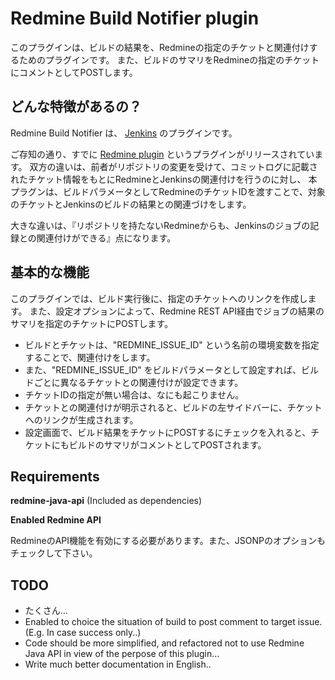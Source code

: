 Redmine Build Notifier plugin
===========================

このプラグインは、ビルドの結果を、Redmineの指定のチケットと関連付けするためのプラグインです。
また、ビルドのサマリをRedmineの指定のチケットにコメントとしてPOSTします。

どんな特徴があるの？
-------------

Redmine Build Notifier は、 [Jenkins](http://jenkins-ci.org/) のプラグインです。

ご存知の通り、すでに [Redmine plugin](https://wiki.jenkins-ci.org/display/JENKINS/Redmine+Plugin) というプラグインがリリースされています。
双方の違いは、前者がリポジトリの変更を受けて、コミットログに記載されたチケット情報をもとにRedmineとJenkinsの関連付けを行うのに対し、
本プラグンは、ビルドパラメータとしてRedmineのチケットIDを渡すことで、対象のチケットとJenkinsのビルドの結果との関連づけをします。

大きな違いは、『リポジトリを持たないRedmineからも、Jenkinsのジョブの記録との関連付けができる』点になります。

基本的な機能
-------------

このプラグインでは、ビルド実行後に、指定のチケットへのリンクを作成します。
また、設定オプションによって、Redmine REST API経由でジョブの結果のサマリを指定のチケットにPOSTします。

* ビルドとチケットは、"REDMINE_ISSUE_ID" という名前の環境変数を指定することで、関連付けをします。
* また、"REDMINE_ISSUE_ID" をビルドパラメータとして設定すれば、ビルドごとに異なるチケットとの関連付けが設定できます。
* チケットIDの指定が無い場合は、なにも起こりません。
* チケットとの関連付けが明示されると、ビルドの左サイドバーに、チケットへのリンクが生成されます。
* 設定画面で、ビルド結果をチケットにPOSTするにチェックを入れると、チケットにもビルドのサマリがコメントとしてPOSTされます。

Requirements
-------------
**redmine-java-api** (Included as dependencies)

**Enabled Redmine API**

RedmineのAPI機能を有効にする必要があります。また、JSONPのオプションもチェックして下さい。

TODO
----

* たくさん...
* Enabled to choice the situation of build to post comment to target issue. (E.g. In case success only..)
* Code should be more simplified, and refactored not to use Redmine Java API in view of the perpose of this plugin...
* Write much better documentation in English..

